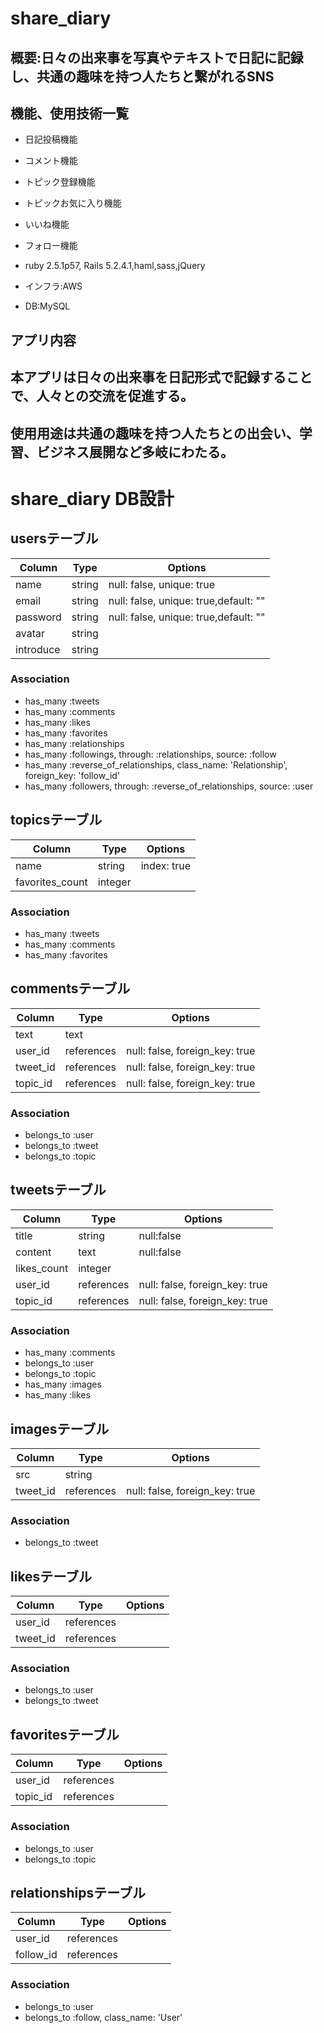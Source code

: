 # share_diary

## 概要:日々の出来事を写真やテキストで日記に記録し、共通の趣味を持つ人たちと繋がれるSNS

## 機能、使用技術一覧

* 日記投稿機能
* コメント機能
* トピック登録機能
* トピックお気に入り機能
* いいね機能
* フォロー機能

* ruby 2.5.1p57, Rails 5.2.4.1,haml,sass,jQuery
* インフラ:AWS
* DB:MySQL

## アプリ内容

## 本アプリは日々の出来事を日記形式で記録することで、人々との交流を促進する。
## 使用用途は共通の趣味を持つ人たちとの出会い、学習、ビジネス展開など多岐にわたる。

# share_diary DB設計
## usersテーブル

|Column|Type|Options|
|------|----|-------|
|name|string|null: false, unique: true|
|email|string|null: false, unique: true,default: ""|
|password|string|null: false, unique: true,default: ""|
|avatar|string|
|introduce|string|

### Association
- has_many :tweets
- has_many :comments
- has_many :likes
- has_many :favorites
- has_many :relationships
- has_many :followings, through: :relationships, source: :follow
- has_many :reverse_of_relationships, class_name: 'Relationship', foreign_key: 'follow_id'
- has_many :followers, through: :reverse_of_relationships, source: :user

## topicsテーブル

|Column|Type|Options|
|------|----|-------|
|name|string|index: true|
|favorites_count|integer|

### Association
- has_many :tweets
- has_many :comments
- has_many :favorites

## commentsテーブル

|Column|Type|Options|
|------|----|-------|
|text|text|
|user_id|references|null: false, foreign_key: true|
|tweet_id|references|null: false, foreign_key: true|
|topic_id|references|null: false, foreign_key: true|

### Association
- belongs_to :user
- belongs_to :tweet
- belongs_to :topic

## tweetsテーブル
|Column|Type|Options|
|------|----|-------|
|title|string|null:false|
|content|text|null:false|
|likes_count|integer|
|user_id|references|null: false, foreign_key: true|
|topic_id|references|null: false, foreign_key: true|

### Association
- has_many :comments
- belongs_to :user
- belongs_to :topic
- has_many :images
- has_many :likes

## imagesテーブル
|Column|Type|Options|
|------|----|-------|
|src|string||
|tweet_id|references|null: false, foreign_key: true|

### Association
- belongs_to :tweet

## likesテーブル
|Column|Type|Options|
|------|----|-------|
|user_id|references||
|tweet_id|references||

### Association
- belongs_to :user
- belongs_to :tweet

## favoritesテーブル
|Column|Type|Options|
|------|----|-------|
|user_id|references||
|topic_id|references||

### Association
- belongs_to :user
- belongs_to :topic

## relationshipsテーブル
|Column|Type|Options|
|------|----|-------|
|user_id|references||
|follow_id|references||

### Association
- belongs_to :user
- belongs_to :follow, class_name: 'User'


